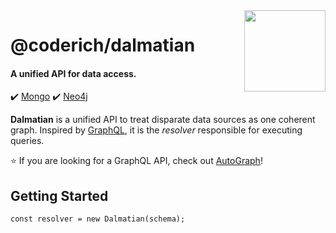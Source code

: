 <img src="http://319aae5799f54c1fcefb-5ae98ed6e277c174e30e3abd5432b5c9.r57.cf2.rackcdn.com/dalmation.jpg" width="130px" align="right"/>

# @coderich/dalmatian
#### A unified API for data access.
:heavy_check_mark: [Mongo](https://www.mongodb.com/)
:heavy_check_mark: [Neo4j](https://https://neo4j.com/)

**Dalmatian** is a unified API to treat disparate data sources as one coherent graph. Inspired by [GraphQL](https://graphql.org/), it is the *resolver* responsible for executing queries.

:star: If you are looking for a GraphQL API, check out [AutoGraph](https://www.npmjs.com/package/@coderich/autograph)!

## Getting Started
```
const resolver = new Dalmatian(schema);
```
